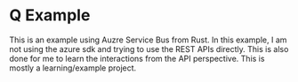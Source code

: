 # Q Example

This is an example using Auzre Service Bus from Rust. In this example, I am not using the azure sdk and trying to use the REST APIs directly. This is also done for me to learn the interactions from the API perspective. This is mostly a learning/example project.